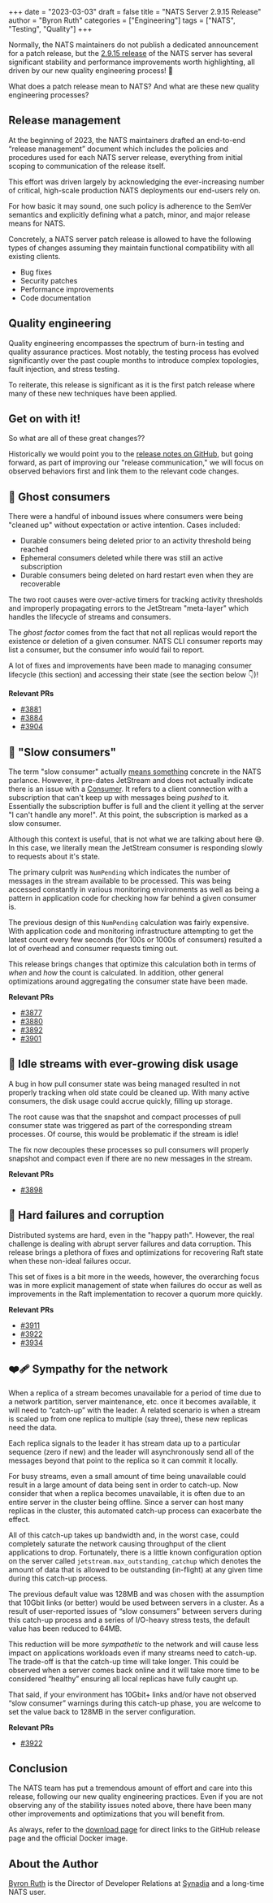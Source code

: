 +++
date = "2023-03-03"
draft = false
title = "NATS Server 2.9.15 Release"
author = "Byron Ruth"
categories = ["Engineering"]
tags = ["NATS", "Testing", "Quality"]
+++

Normally, the NATS maintainers do not publish a dedicated announcement for a patch release, but the [2.9.15 release](https://github.com/nats-io/nats-server/releases/tag/v2.9.15) of the NATS server has several significant stability and performance improvements worth highlighting, all driven by our new quality engineering process! 🥳

What does a patch release mean to NATS? And what are these new quality engineering processes?

## Release management

At the beginning of 2023, the NATS maintainers drafted an end-to-end “release management” document which includes the policies and procedures used for each NATS server release, everything from initial scoping to communication of the release itself.

This effort was driven largely by acknowledging the ever-increasing number of critical, high-scale production NATS deployments our end-users rely on.

For how basic it may sound, one such policy is adherence to the SemVer semantics and explicitly defining what a patch, minor, and major release means for NATS.

Concretely, a NATS server patch release is allowed to have the following types of changes assuming they maintain functional compatibility with all existing clients.

- Bug fixes
- Security patches
- Performance improvements
- Code documentation

## Quality engineering

Quality engineering encompasses the spectrum of burn-in testing and quality assurance practices. Most notably, the testing process has evolved significantly over the past couple months to introduce complex topologies, fault injection, and stress testing.

To reiterate, this release is significant as it is the first patch release where many of these new techniques have been applied.

## Get on with it!

So what are all of these great changes??

Historically we would point you to the [release notes on GitHub](https://github.com/nats-io/nats-server/releases/tag/v2.9.15), but going forward, as part of improving our "release communication," we will focus on observed behaviors first and link them to the relevant code changes.

## 👻 Ghost consumers

There were a handful of inbound issues where consumers were being "cleaned up" without expectation or active intention. Cases included:

- Durable consumers being deleted prior to an activity threshold being reached
- Ephemeral consumers deleted while there was still an active subscription
- Durable consumers being deleted on hard restart even when they are recoverable

The two root causes were over-active timers for tracking activity thresholds and improperly propagating errors to the JetStream "meta-layer" which handles the lifecycle of streams and consumers.

The *ghost factor* comes from the fact that not all replicas would report the existence or deletion of a given consumer. NATS CLI consumer reports may list a consumer, but the consumer info would fail to report.

A lot of fixes and improvements have been made to managing consumer lifecycle (this section) and accessing their state (see the section below 👇)!

**Relevant PRs**

- [#3881](https://github.com/nats-io/nats-server/pull/3881)
- [#3884](https://github.com/nats-io/nats-server/pull/3884)
- [#3904](https://github.com/nats-io/nats-server/pull/3904)

## 🐢 "Slow consumers"

The term "slow consumer" actually [means something](https://docs.nats.io/running-a-nats-service/nats_admin/slow_consumers) concrete in the NATS parlance. However, it pre-dates JetStream and does not actually indicate there is an issue with a [Consumer](https://docs.nats.io/nats-concepts/jetstream/consumers). It refers to a client connection with a subscription that can't keep up with messages being _pushed_ to it. Essentially the subscription buffer is full and the client it yelling at the server "I can't handle any more!". At this point, the subscription is marked as a slow consumer.

Although this context is useful, that is not what we are talking about here 😅. In this case, we literally mean the JetStream consumer is responding slowly to requests about it's state.

The primary culprit was `NumPending` which indicates the number of messages in the stream available to be processed. This was being accessed constantly in various monitoring environments as well as being a pattern in application code for checking how far behind a given consumer is.

The previous design of this `NumPending` calculation was fairly expensive. With application code and monitoring infrastructure attempting to get the latest count every few seconds (for 100s or 1000s of consumers) resulted a lot of overhead and consumer requests timing out.

This release brings changes that optimize this calculation both in terms of *when* and *how* the count is calculated. In addition, other general optimizations around aggregating the consumer state have been made.

**Relevant PRs**

- [#3877](https://github.com/nats-io/nats-server/pull/3877)
- [#3880](https://github.com/nats-io/nats-server/pull/3880)
- [#3892](https://github.com/nats-io/nats-server/pull/3892)
- [#3901](https://github.com/nats-io/nats-server/pull/3901)

## 💾 Idle streams with ever-growing disk usage

A bug in how pull consumer state was being managed resulted in not properly tracking when old state could be cleaned up. With many active consumers, the disk usage could accrue quickly, filling up storage.

The root cause was that the snapshot and compact processes of pull consumer state was triggered as part of the corresponding stream processes. Of course, this would be problematic if the stream is idle!

The fix now decouples these processes so pull consumers will properly snapshot and compact even if there are no new messages in the stream.

**Relevant PRs**

- [#3898](https://github.com/nats-io/nats-server/pull/3898)

## 👷 Hard failures and corruption

Distributed systems are hard, even in the "happy path". However, the real challenge is dealing with abrupt server failures and data corruption. This release brings a plethora of fixes and optimizations for recovering Raft state when these non-ideal failures occur.

This set of fixes is a bit more in the weeds, however, the overarching focus was in more explicit management of state when failures do occur as well as improvements in the Raft implementation to recover a quorum more quickly.

**Relevant PRs**

- [#3911](https://github.com/nats-io/nats-server/pull/3911)
- [#3922](https://github.com/nats-io/nats-server/pull/3922)
- [#3934](https://github.com/nats-io/nats-server/pull/3934)

## ❤️‍🩹 Sympathy for the network

When a replica of a stream becomes unavailable for a period of time due to a network partition, server maintenance, etc. once it becomes available, it will need to “catch-up” with the leader. A related scenario is when a stream is scaled up from one replica to multiple (say three), these new replicas need the data.

Each replica signals to the leader it has stream data up to a particular sequence (zero if new) and the leader will asynchronously send all of the messages beyond that point to the replica so it can commit it locally.

For busy streams, even a small amount of time being unavailable could result in a large amount of data being sent in order to catch-up. Now consider that when a replica becomes unavailable, it is often due to an entire server in the cluster being offline. Since a server can host many replicas in the cluster, this automated catch-up process can exacerbate the effect.

All of this catch-up takes up bandwidth and, in the worst case, could completely saturate the network causing throughput of the client applications to drop. Fortunately, there is a little known configuration option on the server called `jetstream.max_outstanding_catchup` which denotes the amount of data that is allowed to be outstanding (in-flight) at any given time during this catch-up process.

The previous default value was 128MB and was chosen with the assumption that 10Gbit links (or better) would be used between servers in a cluster. As a result of user-reported issues of “slow consumers” between servers during this catch-up process and a series of I/O-heavy stress tests, the default value has been reduced to 64MB.

This reduction will be more _sympathetic_ to the network and will cause less impact on applications workloads even if many streams need to catch-up. The trade-off is that the catch-up time will take longer. This could be observed when a server comes back online and it will take more time to be considered “healthy” ensuring all local replicas have fully caught up.

That said, if your environment has 10Gbit+ links and/or have not observed “slow consumer” warnings during this catch-up phase, you are welcome to set the value back to 128MB in the server configuration.

**Relevant PRs**

- [#3922](https://github.com/nats-io/nats-server/pull/3922)

## Conclusion

The NATS team has put a tremendous amount of effort and care into this release, following our new quality engineering practices. Even if you are not observing any of the stability issues noted above, there have been many other improvements and optimizations that you will benefit from.

As always, refer to the [download page](https://nats.io/download/) for direct links to the GitHub release page and the official Docker image.

## About the Author

[Byron Ruth](https://www.linkedin.com/in/byron-ruth/) is the Director of Developer Relations at [Synadia](https://synadia.com) and a long-time NATS user.
